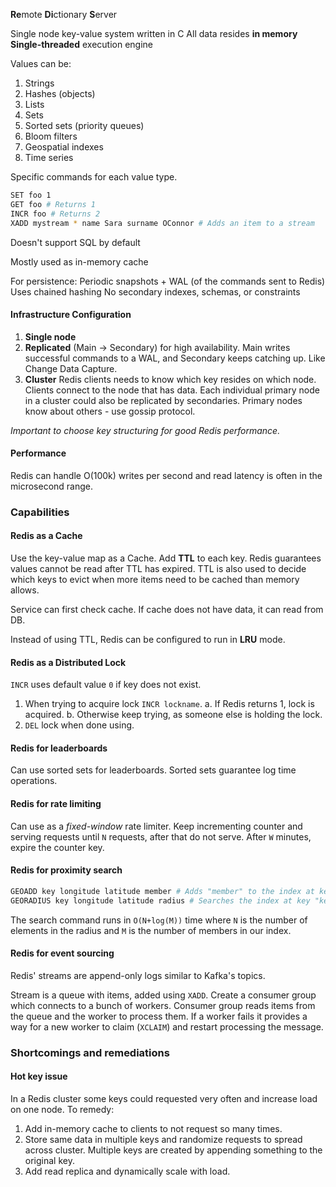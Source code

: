 **Re**mote **Di**ctionary **S**erver

Single node key-value system written in C
All data resides **in memory**
**Single-threaded** execution engine

Values can be:
1. Strings
2. Hashes (objects)
3. Lists
4. Sets
5. Sorted sets (priority queues)
6. Bloom filters
7. Geospatial indexes
8. Time series

Specific commands for each value type.
```bash
SET foo 1
GET foo # Returns 1
INCR foo # Returns 2
XADD mystream * name Sara surname OConnor # Adds an item to a stream
```
Doesn't support SQL by default

Mostly used as in-memory cache

For persistence: Periodic snapshots + WAL (of the commands sent to Redis)
Uses chained hashing
No secondary indexes, schemas, or constraints

#### Infrastructure Configuration

1. **Single node**
2. **Replicated** (Main -> Secondary) for high availability. Main writes successful commands to a WAL, and Secondary keeps catching up. Like Change Data Capture.
3. **Cluster** Redis clients needs to know which key resides on which node. Clients connect to the node that has data. Each individual primary node in a cluster could also be replicated by secondaries. Primary nodes know about others - use gossip protocol.

*Important to choose key structuring for good Redis performance.* 

#### Performance

Redis can handle O(100k) writes per second and read latency is often in the microsecond range. 

### Capabilities

#### Redis as a Cache

Use the key-value map as a Cache. Add **TTL** to each key. Redis guarantees values cannot be read after TTL has expired. TTL is also used to decide which keys to evict when more items need to be cached than memory allows.

Service can first check cache. If cache does not have data, it can read from DB.

Instead of using TTL, Redis can be configured to run in **LRU** mode.

#### Redis as a Distributed Lock

`INCR` uses default value `0` if key does not exist.
1. When trying to acquire lock `INCR lockname`. 
    a. If Redis returns 1, lock is acquired. 
    b. Otherwise keep trying, as someone else is holding the lock.
2. `DEL` lock when done using.

#### Redis for leaderboards

Can use sorted sets for leaderboards. Sorted sets guarantee log time operations.

#### Redis for rate limiting

Can use as a *fixed-window* rate limiter. Keep incrementing counter and serving requests until `N` requests, after that do not serve. After `W` minutes, expire the counter key.

#### Redis for proximity search

```bash
GEOADD key longitude latitude member # Adds "member" to the index at key "key"
GEORADIUS key longitude latitude radius # Searches the index at key "key" at specified position and radius
```

The search command runs in `O(N+log(M))` time where `N` is the number of elements in the radius and `M` is the number of members in our index.

#### Redis for event sourcing

Redis' streams are append-only logs similar to Kafka's topics.

Stream is a queue with items, added using `XADD`. Create a consumer group which connects to a bunch of workers. Consumer group reads items from the queue and the worker to process them. If a worker fails it provides a way for a new worker to claim (`XCLAIM`) and restart processing the message.

### Shortcomings and remediations

#### Hot key issue

In a Redis cluster some keys could requested very often and increase load on one node. To remedy:
1. Add in-memory cache to clients to not request so many times.
2. Store same data in multiple keys and randomize requests to spread across cluster. Multiple keys are created by appending something to the original key.
3. Add read replica and dynamically scale with load.